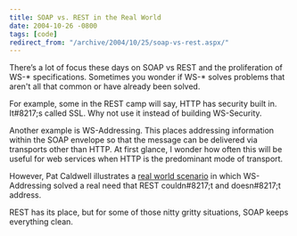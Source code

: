 ```yaml
---
title: SOAP vs. REST in the Real World
date: 2004-10-26 -0800
tags: [code]
redirect_from: "/archive/2004/10/25/soap-vs-rest.aspx/"
---
```


There’s a lot of focus these days on SOAP vs REST and the proliferation
of WS-\* specifications. Sometimes you wonder if WS-\* solves problems
that aren't all that common or have already been solved.

For example, some in the REST camp will say, HTTP has security built in.
It\#8217;s called SSL. Why not use it instead of building WS-Security.

Another example is WS-Addressing. This places addressing information
within the SOAP envelope so that the message can be delivered via
transports other than HTTP. At first glance, I wonder how often this
will be useful for web services when HTTP is the predominant mode of
transport.

However, Pat Caldwell illustrates a [real world
scenario](http://www.cauldwell.net/patrick/blog/PermaLink,guid,9ba58b84-f978-4b49-8aa5-5c2c0e0c9458.aspx "WS-Addressing")
in which WS-Addressing solved a real need that REST couldn\#8217;t and
doesn\#8217;t address.

REST has its place, but for some of those nitty gritty situations, SOAP
keeps everything clean.

